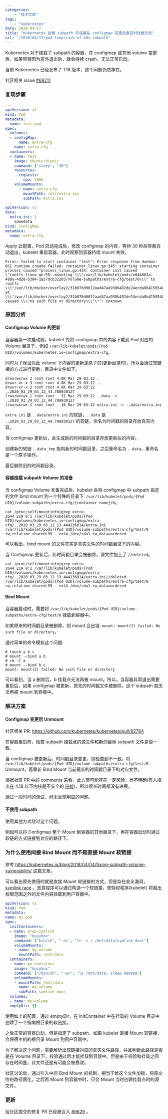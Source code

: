 ```yaml
---
categories:
    - "技术文章"
tags:
    - "kubernetes"
date: 2020-04-17
title: "Kubernetes 挂载 subpath 的容器在 configmap 变更后重启时挂载失败"
url: "/2020/04/17/pod-loopcrash-of-k8s-subpath"
---
```


Kubernetes 对于挂载了 subpath 的容器，在 configmap 或其他 volume 变更后，如果容器因为意外退出后，就会持续 crash，无法正常启动。

当前 Kubernetes 已经发布了 1.18 版本，这个问题仍然存在。

<!--more-->

社区相关 issue [#68211](https://github.com/kubernetes/kubernetes/issues/68211)

### 复现步骤

```yaml
---
apiVersion: v1
kind: Pod 
metadata:
  name: test-pod
spec:
  volumes:
  - configMap:
      name: extra-cfg
    name: extra-cfg
  containers:
  - name: test
    image: ubuntu:bionic
    command: ["sleep", "30"]
    resources:
      requests:
        cpu: 100m
    volumeMounts:
      - name: extra-cfg
        mountPath: /etc/extra.ini
        subPath: extra.ini
---
apiVersion: v1
data:
  extra.ini: |
    somedata
kind: ConfigMap
metadata:
  name: extra-cfg
```

Apply 此配置，Pod 启动完成后，修改 configmap 的内容，等待 30 秒后容器自动退出，kubelet 重启容器，此时观察到容器持续 mount 失败。

```
Error: failed to start container "test": Error response from daemon: OCI runtime create failed: container_linux.go:345: starting container process caused "process_linux.go:424: container init caused \"rootfs_linux.go:58: mounting \\\"/var/lib/kubelet/pods/e044883a-48da-4d28-b304-1a57dcb32203/volume-subpaths/extra-cfg/test/0\\\" to rootfs \\\"/var/lib/docker/overlay2/31b076d0012aad47aa938b482de24ecda8b41505489a22f63b8a3e4ce39b43ba/merged\\\" at \\\"/var/lib/docker/overlay2/31b076d0012aad47aa938b482de24ecda8b41505489a22f63b8a3e4ce39b43ba/merged/etc/extra.ini\\\" caused \\\"no such file or directory\\\"\"": unknown
```

### 原因分析

#### Configmap Volume 的更新

当容器第一次启动前，kubelet 先将 configmap 中的内容下载到 Pod 对应的 Volume 目录下，例如  `/var/lib/kubelet/pods/{Pod UID}/volumes/kubernetes.io~configmap/extra-cfg`。

同时为了保证对此 volume 下内容的更新是原子的(更新目录时)，所以会通过软链接的方式进行更新，目录中文件如下。

```
drwxrwxrwx 3 root root 4.0K Mar 29 03:12 .
drwxr-xr-x 3 root root 4.0K Mar 29 03:12 ..
drwxr-xr-x 2 root root 4.0K Mar 29 03:12 ..2020_03_29_03_12_44.788930127
lrwxrwxrwx 1 root root   31 Mar 29 03:12 ..data -> ..2020_03_29_03_12_44.788930127
lrwxrwxrwx 1 root root   16 Mar 29 03:12 extra.ini -> ..data/extra.ini
```

`extra.ini` 是 `..data/extra.ini` 的软链，`..data` 是 `..2020_03_29_03_12_44.788930127` 的软链，命名为时间戳的目录存放真实内容。

当 configmap 更新后，会生成新的时间戳的目录存放更新后的内容。

创建新的软链 `..data_tmp` 指向新的时间戳目录，之后重命名为 `..data`，重命名是一个原子操作。

最后删除旧的时间戳目录。

#### 容器挂载 subpath Volume 的准备

当 configmap Volume 准备完成后，kubelet 会将 configmap 中 subpath 指定的文件 bind mount 到一个特殊的目录下: `/var/lib/kubelet/pods/{Pod UID}/volume-subpaths/extra-cfg/{container name}/0`。

```
cat /proc/self/mountinfo|grep extra
2644 219 8:1 /var/lib/kubelet/pods/{Pod UID}/volumes/kubernetes.io~configmap/extra-cfg/..2020_03_29_03_12_13.444136014/extra.ini /var/lib/kubelet/pods/{Pod UID}/volume-subpaths/extra-cfg/test/0 rw,relatime shared:99 - ext4 /dev/sda1 rw,data=ordered
```

可以看出，bind mount 的文件其实是真实文件的时间戳目录下的内容。

当 Configmap 更新后，此时间戳目录会被删除，源文件加上了 `//deleted`。

```
cat /proc/self/mountinfo|grep extra
2644 219 8:1 /var/lib/kubelet/pods/{Pod UID}/volumes/kubernetes.io~configmap/extra-cfg/..2020_03_29_03_12_13.444136014/extra.ini//deleted /var/lib/kubelet/pods/{Pod UID}/volume-subpaths/extra-cfg/test/0 rw,relatime shared:99 - ext4 /dev/sda1 rw,data=ordered
```

#### Bind Mount

当容器启动时，需要将 `/var/lib/kubelet/pods/{Pod UID}/volume-subpaths/extra-cfg/test/0` 挂载到容器中。

如果原来的时间戳目录被删除，则 mount 会出错: `mount: mount(2) failed: No such file or directory`。

通过简单的命令模拟这个问题:

```
# touch a b c
# mount --bind a b
# rm -f a
# mount --bind b c
mount: mount(2) failed: No such file or directory
```

可以看到，当 a 删除后，b 挂载点无法再被 mount。所以，当容器异常退出需要重启后，如果 configmap 被更新，原先的时间戳文件被删除，这个 subpath 就无法再被 mount 到容器中。

### 解决方案

#### Configmap 变更后 Unmount

社区相关 PR: https://github.com/kubernetes/kubernetes/pull/82784

在容器重启前，检查 subpath 挂载点的源文件和新的目标 subpath 文件是否一致。

当 configmap 被更新后，时间戳目录变更，则检查到不一致。将 `/var/lib/kubelet/pods/{Pod UID}/volume-subpaths/extra-cfg/test/0` Unmount，再重新 Bind Mount 当前最新的时间戳目录下的对应文件。

根据社区 PR 中的 comments 来看，此方案可能存在一定风险，尚不明确(有人指出在 4.18 以下内核是不安全的 [链接](https://github.com/es-container/kubernetes/pull/24/files#diff-f0ba2b2ac6f7b574258c97a4001460b2R829))，所以很长时间都没有进展。

通过一段时间的测试，尚未发现明显的问题。

#### 不使用 subpath

使用其他方式绕过这个问题。

例如可以将 Configmap 整个 Mount 到容器的其他目录下，再在容器启动时通过软链的方式链接到对应的路径下。

### 为什么使用间接 Bind Mount 而不是直接 Mount 软链接

参考 https://kubernetes.io/blog/2018/04/04/fixing-subpath-volume-vulnerability/ 这篇文章。

可以看出原先使用的就是直接 Mount 软链接的方式，但是存在安全漏洞，[symlink race](https://en.wikipedia.org/wiki/Symlink_race) 。恶意程序可以通过构造一个软链接，使特权程序(kubelet) 将超出权限范围之外的文件内容挂载到用户容器中。

```yaml
apiVersion: v1
kind: Pod
metadata:
name: my-pod
spec:
  initContainers:
  - name: prep-symlink
    image: "busybox"
    command: ["bin/sh", "-ec", "ln -s / /mnt/data/symlink-door"]
    volumeMounts:
    - name: my-volume
      mountPath: /mnt/data
  containers:
  - name: my-container
    image: "busybox"
    command: ["/bin/sh", "-ec", "ls /mnt/data; sleep 999999"]
    volumeMounts:
    - mountPath: /mnt/data
      name: my-volume
      subPath: symlink-door
  volumes:
  - name: my-volume
  emptyDir: {}
```

使用如上的配置，通过 emptyDir，在 initContainer 中在挂载的 Volume 目录中创建了一个指向根目录的软链接。

之后正常的容器启动，但是指定了 subpath，如果 kubelet 直接 Mount 软链接，会将宿主机的根目录 Mount 到用户容器中。

为了解决这个问题，需要解析出软链接对应的真实文件路径，并且判断此路径是否是在 Volume 目录下，校验通过后才能挂载到容器中。但是由于校验和挂载之间存在时间差，此文件还是有可能会被篡改。

社区讨论后，通过引入中间 Bind Mount 的机制，相当于给这个文件加锁，将原文件的路径固化，之后再 Mount 到容器中时，只会 Mount 当时创建挂载点时的源文件。

### 更新

给社区提交的修复 PR 已经被合入 [89629](https://github.com/kubernetes/kubernetes/pull/89629) 。
